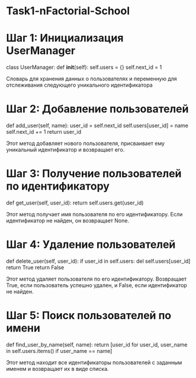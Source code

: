 # Task1-nFactorial-School
# Шаг 1: Инициализация UserManager

class UserManager:
    def __init__(self):
        self.users = {}
        self.next_id = 1

Словарь для хранения данных о пользователях и переменную для отслеживания следующего уникального идентификатора

# Шаг 2: Добавление пользователей

def add_user(self, name):
    user_id = self.next_id
    self.users[user_id] = name
    self.next_id += 1
    return user_id

Этот метод добавляет нового пользователя, присваивает ему уникальный идентификатор и возвращает его.

# Шаг 3: Получение пользователей по идентификатору


def get_user(self, user_id):
    return self.users.get(user_id)

Этот метод получает имя пользователя по его идентификатору. Если идентификатор не найден, он возвращает None.

# Шаг 4: Удаление пользователей

def delete_user(self, user_id):
    if user_id in self.users:
        del self.users[user_id]
        return True
    return False

Этот метод удаляет пользователя по его идентификатору. Возвращает True, если пользователь успешно удален, и False, если идентификатор не найден.

# Шаг 5: Поиск пользователей по имени

def find_user_by_name(self, name):
    return [user_id for user_id, user_name in self.users.items() if user_name == name]

Этот метод находит все идентификаторы пользователей с заданным именем и возвращает их в виде списка.
